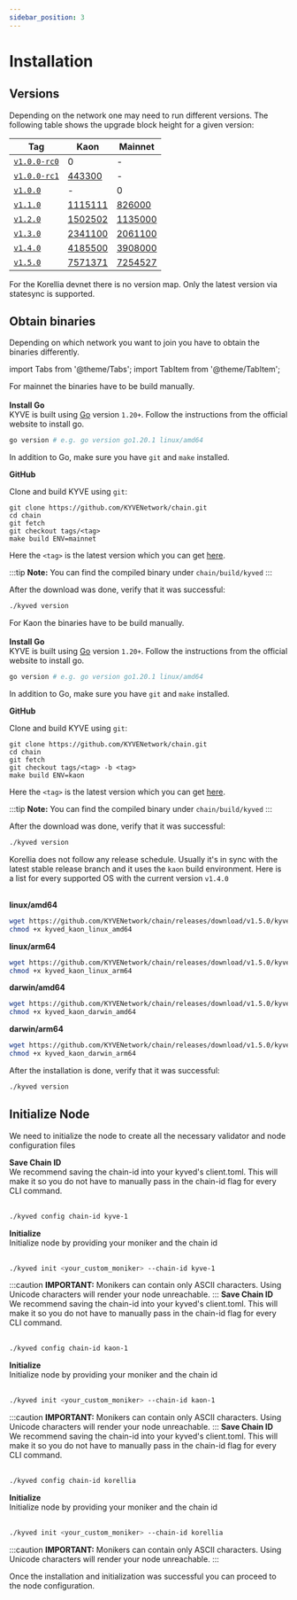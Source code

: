 ```yaml
---
sidebar_position: 3
---
```


# Installation

## Versions

Depending on the network one may need to run different versions. The following
table shows the upgrade block height for a given version:

| Tag                                                                          | Kaon                                                               | Mainnet                                                       |
|------------------------------------------------------------------------------|--------------------------------------------------------------------|---------------------------------------------------------------|
| [`v1.0.0-rc0`](https://github.com/KYVENetwork/chain/releases/tag/v1.0.0-rc0) | 0                                                                  | -                                                             |
| [`v1.0.0-rc1`](https://github.com/KYVENetwork/chain/releases/tag/v1.0.0-rc1) | [443300](https://viewblock.io/de/kyve/block/443300?network=kaon)   | -                                                             |
| [`v1.0.0`](https://github.com/KYVENetwork/chain/releases/tag/v1.0.0)         | -                                                                  | 0                                                             |
| [`v1.1.0`](https://github.com/KYVENetwork/chain/releases/tag/v1.1.0)         | [1115111](https://viewblock.io/de/kyve/block/1115111?network=kaon) | [826000](https://mintscan.io/kyve/blocks/826000)              |
| [`v1.2.0`](https://github.com/KYVENetwork/chain/releases/tag/v1.2.0)         | [1502502](https://viewblock.io/de/kyve/block/1502502?network=kaon) | [1135000](https://mintscan.io/kyve/blocks/1135000)            |
| [`v1.3.0`](https://github.com/KYVENetwork/chain/releases/tag/v1.3.0)         | [2341100](https://viewblock.io/de/kyve/block/2341100?network=kaon) | [2061100](https://www.mintscan.io/kyve-testnet/block/2061100) |
| [`v1.4.0`](https://github.com/KYVENetwork/chain/releases/tag/v1.4.0)         | [4185500](https://viewblock.io/de/kyve/block/4185500?network=kaon) | [3908000](https://mintscan.io/kyve/blocks/3908000)            |
| [`v1.5.0`](https://github.com/KYVENetwork/chain/releases/tag/v1.5.0)         | [7571371](https://viewblock.io/de/kyve/block/7571371?network=kaon) | [7254527](https://mintscan.io/kyve/blocks/7254527)            |

For the Korellia devnet there is no version map. Only the latest version via
statesync is supported.

## Obtain binaries

Depending on which network you want to join you have to obtain the binaries differently.

import Tabs from '@theme/Tabs';
import TabItem from '@theme/TabItem';

<Tabs groupId="network">
  <TabItem value="kyve" label="Mainnet">
  For mainnet the binaries have to be build manually.
  <br/><br/>
  <strong>Install Go</strong>
  <br/>
  KYVE is built using <a href="https://go.dev/dl/">Go</a> version <code>1.20+</code>.
  Follow the instructions from the official website to install go.

```bash
go version # e.g. go version go1.20.1 linux/amd64
```

In addition to Go, make sure you have <code>git</code> and <code>make</code> installed.

<strong>GitHub</strong>

Clone and build KYVE using <code>git</code>:

```
git clone https://github.com/KYVENetwork/chain.git
cd chain
git fetch
git checkout tags/<tag>
make build ENV=mainnet
```

Here the <code>&lt;tag&gt;</code> is the latest version which you can get <a href="https://github.com/KYVENetwork/chain/tags">here</a>.

:::tip
**Note:** You can find the compiled binary under <code>chain/build/kyved</code>
:::

After the download was done, verify that it was successful:

```bash
./kyved version
```

  </TabItem>
  <TabItem value="kaon" label="Kaon">
  For Kaon the binaries have to be build manually.
  <br/><br/>
  <strong>Install Go</strong>
  <br/>
  KYVE is built using <a href="https://go.dev/dl/">Go</a> version <code>1.20+</code>.
  Follow the instructions from the official website to install go.

```bash
go version # e.g. go version go1.20.1 linux/amd64
```

In addition to Go, make sure you have <code>git</code> and <code>make</code> installed.

<strong>GitHub</strong>

Clone and build KYVE using <code>git</code>:

```
git clone https://github.com/KYVENetwork/chain.git
cd chain
git fetch
git checkout tags/<tag> -b <tag>
make build ENV=kaon
```

Here the <code>&lt;tag&gt;</code> is the latest version which you can get <a href="https://github.com/KYVENetwork/chain/tags">here</a>.

:::tip
**Note:** You can find the compiled binary under <code>chain/build/kyved</code>
:::

After the download was done, verify that it was successful:

```bash
./kyved version
```

  </TabItem>
  <TabItem value="korellia" label="Korellia">
    Korellia does not follow any release schedule. Usually it's in sync with the latest
    stable release branch and it uses the <code>kaon</code> build environment.
    Here is a list for every supported OS with the current version <code>v1.4.0</code><br/><br/>

**linux/amd64**

```bash
wget https://github.com/KYVENetwork/chain/releases/download/v1.5.0/kyved_kaon_linux_amd64
chmod +x kyved_kaon_linux_amd64
```

**linux/arm64**

```bash
wget https://github.com/KYVENetwork/chain/releases/download/v1.5.0/kyved_kaon_linux_arm64
chmod +x kyved_kaon_linux_arm64
```

**darwin/amd64**

```bash
wget https://github.com/KYVENetwork/chain/releases/download/v1.5.0/kyved_kaon_darwin_amd64
chmod +x kyved_kaon_darwin_amd64
```

**darwin/arm64**

```bash
wget https://github.com/KYVENetwork/chain/releases/download/v1.5.0/kyved_kaon_darwin_arm64
chmod +x kyved_kaon_darwin_arm64
```

After the installation is done, verify that it was successful:

```bash
./kyved version
```

  </TabItem>
</Tabs>

## Initialize Node

We need to initialize the node to create all the necessary validator and node configuration files

<Tabs groupId="network">
  <TabItem value="kyve" label="Mainnet">
<strong>Save Chain ID</strong>
<br/>
We recommend saving the chain-id into your kyved's client.toml. This will make it so you do not have to manually pass in the chain-id flag for every CLI command.
<br/><br/>

```bash
./kyved config chain-id kyve-1
```

<strong>Initialize</strong>
<br/>
Initialize node by providing your moniker and the chain id
<br/><br/>

```bash
./kyved init <your_custom_moniker> --chain-id kyve-1
```

:::caution
**IMPORTANT:** Monikers can contain only ASCII characters. Using Unicode characters will render your node unreachable.
:::
</TabItem>
<TabItem value="kaon" label="Kaon">
<strong>Save Chain ID</strong>
<br/>
We recommend saving the chain-id into your kyved's client.toml. This will make it so you do not have to manually pass in the chain-id flag for every CLI command.
<br/><br/>

```bash
./kyved config chain-id kaon-1
```

<strong>Initialize</strong>
<br/>
Initialize node by providing your moniker and the chain id
<br/><br/>

```bash
./kyved init <your_custom_moniker> --chain-id kaon-1
```

:::caution
**IMPORTANT:** Monikers can contain only ASCII characters. Using Unicode characters will render your node unreachable.
:::
</TabItem>
<TabItem value="korellia" label="Korellia">
<strong>Save Chain ID</strong>
<br/>
We recommend saving the chain-id into your kyved's client.toml. This will make it so you do not have to manually pass in the chain-id flag for every CLI command.
<br/><br/>

```bash
./kyved config chain-id korellia
```

<strong>Initialize</strong>
<br/>
Initialize node by providing your moniker and the chain id
<br/><br/>

```bash
./kyved init <your_custom_moniker> --chain-id korellia
```

:::caution
**IMPORTANT:** Monikers can contain only ASCII characters. Using Unicode characters will render your node unreachable.
:::
</TabItem>
</Tabs>

Once the installation and initialization was successful you can proceed to the node configuration.
